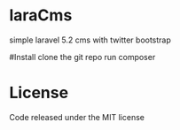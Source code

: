 # laraCms
simple laravel 5.2 cms with twitter bootstrap

#Install
  clone the git repo
    run composer
  
License
=======
Code released under the MIT license

